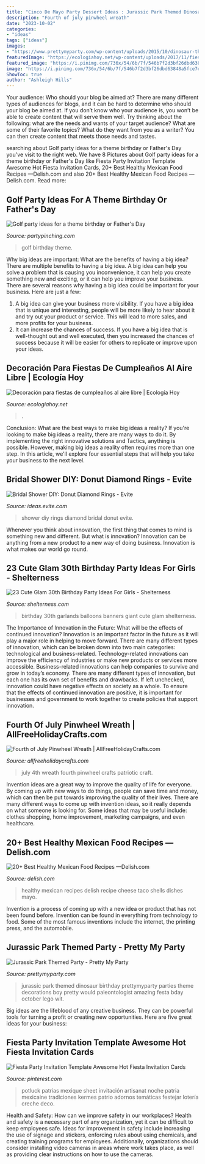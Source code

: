 ```yaml
---
title: "Cinco De Mayo Party Dessert Ideas : Jurassic Park Themed Dinosaur Birthday Prettymyparty Parties Theme Decorations Boy Pretty Would Paleontologist Amazing Festa Bday October Lego Wit"
description: "Fourth of july pinwheel wreath"
date: "2023-10-02"
categories:
- "ideas"
tags: ["ideas"]
images:
- "https://www.prettymyparty.com/wp-content/uploads/2015/10/dinosaur-themed-birthday-party-ideas.jpg"
featuredImage: "https://ecologiahoy.net/wp-content/uploads/2017/11/fiesta-mexicana-al-aire-libre-para-niños-mesa.jpg"
featured_image: "https://i.pinimg.com/736x/54/6b/7f/546b7f2d3bf26dbd63848a5fce7e77a6.jpg"
image: "https://i.pinimg.com/736x/54/6b/7f/546b7f2d3bf26dbd63848a5fce7e77a6.jpg"
ShowToc: true
author: "Ashleigh Hills"
---
```



Your audience: Who should your blog be aimed at?
There are many different types of audiences for blogs, and it can be hard to determine who should your blog be aimed at. If you don’t know who your audience is, you won’t be able to create content that will serve them well. Try thinking about the following: what are the needs and wants of your target audience? What are some of their favorite topics? What do they want from you as a writer? You can then create content that meets those needs and tastes.

	

		
searching about Golf party ideas for a theme birthday or Father&#039;s Day you've visit to the right web. We have 8 Pictures about Golf party ideas for a theme birthday or Father&#039;s Day like Fiesta Party Invitation Template Awesome Hot Fiesta Invitation Cards, 20+ Best Healthy Mexican Food Recipes —Delish.com and also 20+ Best Healthy Mexican Food Recipes —Delish.com. Read more:
		
    
## Golf Party Ideas For A Theme Birthday Or Father&#039;s Day

<img loading=lazy src="https://partypinching.com/wp-content/uploads/2018/05/in-1024x1024.jpg" onerror="this.onerror=null;this.src='https://tse4.mm.bing.net/th?id=OIP.ZWT3MhQPZcsmVvHPNUS39AHaHa&amp;pid=15.1';" alt="Golf party ideas for a theme birthday or Father&#039;s Day">

_Source: partypinching.com_

>golf birthday theme. 

	

Why big ideas are important: What are the benefits of having a big idea?
There are multiple benefits to having a big idea. A big idea can help you solve a problem that is causing you inconvenience, it can help you create something new and exciting, or it can help you improve your business. There are several reasons why having a big idea could be important for your business. Here are just a few: 
1) A big idea can give your business more visibility. If you have a big idea that is unique and interesting, people will be more likely to hear about it and try out your product or service. This will lead to more sales, and more profits for your business. 
2) It can increase the chances of success. If you have a big idea that is well-thought out and well executed, then you increased the chances of success because it will be easier for others to replicate or improve upon your ideas.

    
## Decoración Para Fiestas De Cumpleaños Al Aire Libre | Ecología Hoy

<img loading=lazy src="https://ecologiahoy.net/wp-content/uploads/2017/11/fiesta-mexicana-al-aire-libre-para-niños-mesa.jpg" onerror="this.onerror=null;this.src='https://tse4.mm.bing.net/th?id=OIP.OJz3K9UApN2w7ZjpyykYxgHaLH&amp;pid=15.1';" alt="Decoración para fiestas de cumpleaños al aire libre | Ecología Hoy">

_Source: ecologiahoy.net_

>. 

	

Conclusion: What are the best ways to make big ideas a reality?
If you're looking to make big ideas a reality, there are many ways to do it. By implementing the right innovative solutions and Tactics, anything is possible. However, making big ideas a reality often requires more than one step. In this article, we'll explore four essential steps that will help you take your business to the next level.

    
## Bridal Shower DIY: Donut Diamond Rings - Evite

<img loading=lazy src="http://ideas.evite.com/media/Blog-Bridal-Shower-DIY-Donut-Diamond-Rings-JB-1200.jpg" onerror="this.onerror=null;this.src='https://tse4.mm.bing.net/th?id=OIP.ppNqmq47bTl4lvTlJzp5kQHaLK&amp;pid=15.1';" alt="Bridal Shower DIY: Donut Diamond Rings - Evite">

_Source: ideas.evite.com_

>shower diy rings diamond bridal donut evite. 

	

Whenever you think about innovation, the first thing that comes to mind is something new and different. But what is innovation? Innovation can be anything from a new product to a new way of doing business. Innovation is what makes our world go round.

    
## 23 Cute Glam 30th Birthday Party Ideas For Girls - Shelterness

<img loading=lazy src="https://i.shelterness.com/2017/02/04-giant-balloons-banners-and-garlands.jpg" onerror="this.onerror=null;this.src='https://tse2.mm.bing.net/th?id=OIP.uexFYFHb_cbRifhb0lJRcQHaJ4&amp;pid=15.1';" alt="23 Cute Glam 30th Birthday Party Ideas For Girls - Shelterness">

_Source: shelterness.com_

>birthday 30th garlands balloons banners giant cute glam shelterness. 

	

The Importance of Innovation in the Future: What will be the effects of continued innovation?
Innovation is an important factor in the future as it will play a major role in helping to move forward. There are many different types of innovation, which can be broken down into two main categories: technological and business-related. Technology-related innovations can improve the efficiency of industries or make new products or services more accessible. Business-related innovations can help companies to survive and grow in today’s economy. There are many different types of innovation, but each one has its own set of benefits and drawbacks. If left unchecked, innovation could have negative effects on society as a whole. To ensure that the effects of continued innovation are positive, it is important for businesses and government to work together to create policies that support innovation.

    
## Fourth Of July Pinwheel Wreath | AllFreeHolidayCrafts.com

<img loading=lazy src="https://irepo.primecp.com/2016/06/286422/Fourth-of-July-Pinwheel-Wreath_ExtraLarge700_ID-1720832.jpg?v=1720832" onerror="this.onerror=null;this.src='https://tse3.mm.bing.net/th?id=OIP.jSIXjaO7ZclAyTTgYXzSzAHaLH&amp;pid=15.1';" alt="Fourth of July Pinwheel Wreath | AllFreeHolidayCrafts.com">

_Source: allfreeholidaycrafts.com_

>july 4th wreath fourth pinwheel crafts patriotic craft. 

	

Invention ideas are a great way to improve the quality of life for everyone. By coming up with new ways to do things, people can save time and money, which can then be put towards improving the quality of their lives. There are many different ways to come up with invention ideas, so it really depends on what someone is looking for. Some ideas that may be useful include: clothes shopping, home improvement, marketing campaigns, and even healthcare.

    
## 20+ Best Healthy Mexican Food Recipes —Delish.com

<img loading=lazy src="http://del.h-cdn.co/assets/17/18/1494029441-delish-cheese-taco-shells-pinterest-003.jpg" onerror="this.onerror=null;this.src='https://tse4.mm.bing.net/th?id=OIP.ttwjBQKWp56aTRM7q8qoBAHaLG&amp;pid=15.1';" alt="20+ Best Healthy Mexican Food Recipes —Delish.com">

_Source: delish.com_

>healthy mexican recipes delish recipe cheese taco shells dishes mayo. 

	

Invention is a process of coming up with a new idea or product that has not been found before. Invention can be found in everything from technology to food. Some of the most famous inventions include the internet, the printing press, and the automobile.

    
## Jurassic Park Themed Party - Pretty My Party

<img loading=lazy src="https://www.prettymyparty.com/wp-content/uploads/2015/10/dinosaur-themed-birthday-party-ideas.jpg" onerror="this.onerror=null;this.src='https://tse1.mm.bing.net/th?id=OIP.voDC3Y37h-VaKXcdgn0DJwHaKl&amp;pid=15.1';" alt="Jurassic Park Themed Party - Pretty My Party">

_Source: prettymyparty.com_

>jurassic park themed dinosaur birthday prettymyparty parties theme decorations boy pretty would paleontologist amazing festa bday october lego wit. 

	

Big ideas are the lifeblood of any creative business. They can be powerful tools for turning a profit or creating new opportunities. Here are five great ideas for your business:

    
## Fiesta Party Invitation Template Awesome Hot Fiesta Invitation Cards

<img loading=lazy src="https://i.pinimg.com/736x/54/6b/7f/546b7f2d3bf26dbd63848a5fce7e77a6.jpg" onerror="this.onerror=null;this.src='https://tse4.mm.bing.net/th?id=OIP.4W6Tr8QHNefzAwbXIE7-ewHaLj&amp;pid=15.1';" alt="Fiesta Party Invitation Template Awesome Hot Fiesta Invitation Cards">

_Source: pinterest.com_

>potluck patrias mexique sheet invitación artisanat noche patria mexicaine tradiciones kermes patrio adornos temáticas festejar lotería creche deco. 

	

Health and Safety: How can we improve safety in our workplaces?
Health and safety is a necessary part of any organization, yet it can be difficult to keep employees safe. Ideas for improvement in safety include increasing the use of signage and stickers, enforcing rules about using chemicals, and creating training programs for employees. Additionally, organizations should consider installing video cameras in areas where work takes place, as well as providing clear instructions on how to use the cameras.

